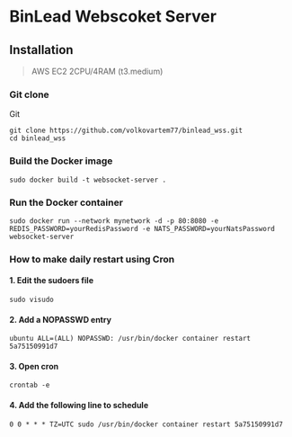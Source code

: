 # BinLead Webscoket Server
## Installation

> AWS EC2 2CPU/4RAM (t3.medium)

### Git clone
Git
```
git clone https://github.com/volkovartem77/binlead_wss.git
cd binlead_wss
```

### Build the Docker image
```
sudo docker build -t websocket-server .
```

### Run the Docker container
```
sudo docker run --network mynetwork -d -p 80:8080 -e REDIS_PASSWORD=yourRedisPassword -e NATS_PASSWORD=yourNatsPassword websocket-server
```

### How to make daily restart using Cron

#### 1. Edit the sudoers file
```
sudo visudo
```

#### 2. Add a NOPASSWD entry

```
ubuntu ALL=(ALL) NOPASSWD: /usr/bin/docker container restart 5a75150991d7
```

#### 3. Open cron
```
crontab -e
```

#### 4. Add the following line to schedule  
```
0 0 * * * TZ=UTC sudo /usr/bin/docker container restart 5a75150991d7
```